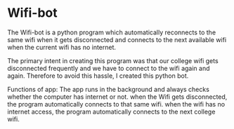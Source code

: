 # Wifi-bot
The Wifi-bot is a python program which automatically reconnects to the same wifi when it gets disconnected and connects to the next available wifi when the current wifi has no internet.


The primary intent in creating this program was that our college wifi gets disconnected frequently and we have to connect to the wifi again and again.
Therefore to avoid this hassle, I created this python bot.

Functions of app:
The app runs in the background and always checks whether the computer has internet or not.
when the Wifi gets disconnected, the program automatically connects to that same wifi.
when the wifi has no internet access, the program automatically connects to the next college wifi.
